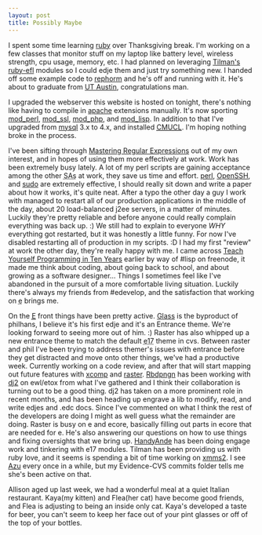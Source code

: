```yaml
--- 
layout: post
title: Possibly Maybe
---
```

<p>I spent some time
learning <a href="http://www.ruby-lang.org">ruby</a> over Thanksgiving
break.  I'm working on a few classes that monitor stuff on my laptop like
battery level, wireless strength, cpu usage, memory, etc.  I had planned on
leveraging <a href="http://www.code-monkey.de/">Tilman's</a> <a
href="http://www.code-monkey.de/?ruby-efl">ruby-efl</a> modules so I could
edje them and just try something new.  I handed off some example code to <a
href="http://www.rephorm.com">rephorm</a> and he's off and running with
it.  He's about to graduate from <a href="http://www.utexas.edu">UT
Austin</a>, congratulations man.</p> <p>I upgraded the webserver this
website is hosted on tonight, there's nothing like having to compile in <a
href="http://httpd.apache.org">apache</a> extensions manually.  It's now
sporting <a href="http://perl.apache.org">mod_perl</a>, <a
href="http://www.modssl.org">mod_ssl</a>, <a
href="http://www.php.net">mod_php</a>, and <a
href="http://www.fractalconcept.com/asp/IXh2/sdataQ0U5WoBhCecyDM==/sdataQuvY9x3g$ecX">mod_lisp</a>.
In addition to that I've upgraded from <a
href="http://www.mysql.com">mysql</a> 3.x to 4.x, and installed <a
href="http://www.cliki.net/CMUCL"> <abbr title="a high-performance, free Common Lisp implementation">CMUCL</abbr></a>.  I'm hoping nothing broke in
the process.</p> <p>I've been sifting through <a
href="http://www.regex.info">Mastering Regular Expressions</a> out of my
own interest, and in hopes of using them more effectively at work.  Work has
been extremely busy lately.  A lot of my perl scripts are gaining acceptance
among the other <abbr title="systems administrators">SAs</abbr> at work,
they save us time and effort.  <a href="http://www.perl.com">perl</a>, <a
href="http://www.openssh.com">OpenSSH</a>, and <a
href="http://www.sudo.ws">sudo</a> are extremely effective, I should
really sit down and write a paper about how it works, it's quite neat.
After a typo the other day a guy I work with managed to restart all of our
production applications in the middle of the day, about 20 load-balanced
j2ee servers, in a matter of minutes.  Luckily they're pretty reliable and
before anyone could really complain everything was back up. :)  We still had
to explain to everyone <em>WHY</em> everything got restarted, but it was
honestly a little funny.  For now I've disabled restarting all of
production in my scripts.  :D  I had my first "review" at work the other
day, they're really happy with me.  I came across <a
href="http://www.norvig.com/21-days.html">Teach Yourself Programming in
Ten Years</a> earlier by way of #lisp on freenode, it made me think about
coding, about going back to school, and about growing as a software
designer...  Things I sometimes feel like I've abandoned in the pursuit of
a more comfortable living situation.  Luckily there's always my friends
from #edevelop, and the satisfaction that working on <abbr title="all things enlightened">e</abbr> brings me.  </p> <p>On the <a
href="http://www.enlightenment.org"><abbr title="Enlightenment Window Manager">E</abbr></a> front things have been pretty active.  <a
href="http://students.cs.byu.edu/~philhans/glass.eet">Glass</a> is
the byproduct of philhans, I believe it's his first edje and it's an
Entrance theme.  We're looking forward to seeing more out of him. :) Raster
has also whipped up a new entrance theme to match the default <abbr title="vaporware: i heard it's never coming out :)">e17</abbr> theme in cvs.  Between raster and phil I've been trying to address themer's issues with entrance before they get distracted and move onto other things, we've had a productive week.  Currently working on a code review, and after that will start mapping out future
features with <a href="http://www.xcomputerman.com">xcomp</a> and <a href="http://www.rasterman.com">raster</a>.  <a href="http://ningerso.atmos.org">Rbdpngn</a> has been working with <a href="http://www.everburning.com">dj2</a> on ewl/etox from what I've gathered and I think their collaboration is turning out to be a good thing.  dj2 has taken on a more prominent role in recent months,
and has been heading up engrave a lib to modify, read, and write edjes and .edc docs.  Since I've commented on what I think the rest of the developers are doing I might as well guess what the remainder are doing.  Raster is busy on e and ecore, basically filling out parts in ecore that are needed for e.  He's also answering our questions on how to use things and fixing oversights that we bring
up.  <a href="http://aje.codewordt.co.uk/">HandyAnde</a> has been doing engage work and tinkering with e17 modules.  Tilman has been providing us with ruby love, and it seems is spending a bit of time working on <a href="http://xmms2.xmms.se">xmms2</a>.  I see <a href="http://www.azundris.com">Azu</a> every once in a while, but my Evidence-CVS commits folder tells me she's been active on
that.</p> <p>Allison aged up last week, we had a wonderful meal at a quiet
Italian restaurant.  Kaya(my kitten) and Flea(her cat) have become good
friends, and Flea is adjusting to being an inside only cat.  Kaya's
developed a taste for beer, you can't seem to keep her face out of your
pint glasses or off of the top of your bottles.</p>

